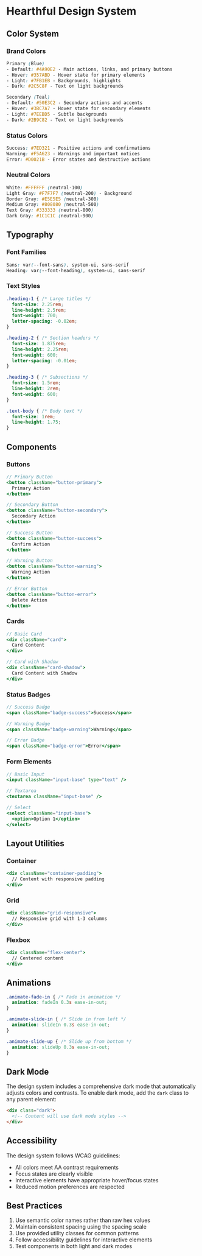 # Hearthful Design System

## Color System

### Brand Colors

```css
Primary (Blue)
- Default: #4A90E2 - Main actions, links, and primary buttons
- Hover: #357ABD - Hover state for primary elements
- Light: #7FB1EB - Backgrounds, highlights
- Dark: #2C5C8F - Text on light backgrounds

Secondary (Teal)
- Default: #50E3C2 - Secondary actions and accents
- Hover: #3BC7A7 - Hover state for secondary elements
- Light: #7EEBD5 - Subtle backgrounds
- Dark: #2B9C82 - Text on light backgrounds
```

### Status Colors

```css
Success: #7ED321 - Positive actions and confirmations
Warning: #F5A623 - Warnings and important notices
Error: #D0021B - Error states and destructive actions
```

### Neutral Colors

```css
White: #FFFFFF (neutral-100)
Light Gray: #F7F7F7 (neutral-200) - Background
Border Gray: #E5E5E5 (neutral-300)
Medium Gray: #808080 (neutral-500)
Text Gray: #333333 (neutral-800)
Dark Gray: #1C1C1C (neutral-900)
```

## Typography

### Font Families
```css
Sans: var(--font-sans), system-ui, sans-serif
Heading: var(--font-heading), system-ui, sans-serif
```

### Text Styles

```css
.heading-1 { /* Large titles */
  font-size: 2.25rem;
  line-height: 2.5rem;
  font-weight: 700;
  letter-spacing: -0.02em;
}

.heading-2 { /* Section headers */
  font-size: 1.875rem;
  line-height: 2.25rem;
  font-weight: 600;
  letter-spacing: -0.01em;
}

.heading-3 { /* Subsections */
  font-size: 1.5rem;
  line-height: 2rem;
  font-weight: 600;
}

.text-body { /* Body text */
  font-size: 1rem;
  line-height: 1.75;
}
```

## Components

### Buttons

```jsx
// Primary Button
<button className="button-primary">
  Primary Action
</button>

// Secondary Button
<button className="button-secondary">
  Secondary Action
</button>

// Success Button
<button className="button-success">
  Confirm Action
</button>

// Warning Button
<button className="button-warning">
  Warning Action
</button>

// Error Button
<button className="button-error">
  Delete Action
</button>
```

### Cards

```jsx
// Basic Card
<div className="card">
  Card Content
</div>

// Card with Shadow
<div className="card-shadow">
  Card Content with Shadow
</div>
```

### Status Badges

```jsx
// Success Badge
<span className="badge-success">Success</span>

// Warning Badge
<span className="badge-warning">Warning</span>

// Error Badge
<span className="badge-error">Error</span>
```

### Form Elements

```jsx
// Basic Input
<input className="input-base" type="text" />

// Textarea
<textarea className="input-base" />

// Select
<select className="input-base">
  <option>Option 1</option>
</select>
```

## Layout Utilities

### Container
```jsx
<div className="container-padding">
  // Content with responsive padding
</div>
```

### Grid
```jsx
<div className="grid-responsive">
  // Responsive grid with 1-3 columns
</div>
```

### Flexbox
```jsx
<div className="flex-center">
  // Centered content
</div>
```

## Animations

```css
.animate-fade-in { /* Fade in animation */
  animation: fadeIn 0.3s ease-in-out;
}

.animate-slide-in { /* Slide in from left */
  animation: slideIn 0.3s ease-in-out;
}

.animate-slide-up { /* Slide up from bottom */
  animation: slideUp 0.3s ease-in-out;
}
```

## Dark Mode

The design system includes a comprehensive dark mode that automatically adjusts colors and contrasts. To enable dark mode, add the `dark` class to any parent element:

```html
<div class="dark">
  <!-- Content will use dark mode styles -->
</div>
```

## Accessibility

The design system follows WCAG guidelines:
- All colors meet AA contrast requirements
- Focus states are clearly visible
- Interactive elements have appropriate hover/focus states
- Reduced motion preferences are respected

## Best Practices

1. Use semantic color names rather than raw hex values
2. Maintain consistent spacing using the spacing scale
3. Use provided utility classes for common patterns
4. Follow accessibility guidelines for interactive elements
5. Test components in both light and dark modes 
